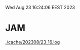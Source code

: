 Wed Aug 23 16:24:06 EEST 2023
# JAM
<a href='./cache/202308/23_16.log'>./cache/202308/23_16.log</a>
